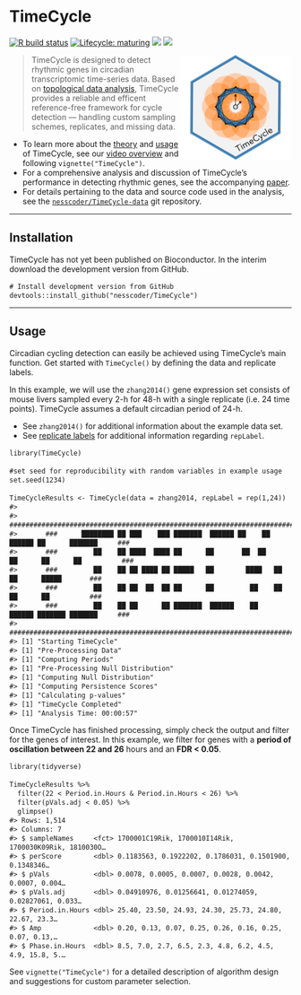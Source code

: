 
TimeCycle
=========

<!-- README.md is generated from README.Rmd. Please edit that file -->
<!-- badges: start -->

[![R build
status](https://github.com/nesscoder/TimeCycle/workflows/R-CMD-check/badge.svg)](https://github.com/nesscoder/TimeCycle/actions)
[![Lifecycle:
maturing](https://img.shields.io/badge/lifecycle-maturing-blue.svg)](https://www.tidyverse.org/lifecycle/#maturing)
[![](https://img.shields.io/badge/devel%20version-1.0.0-blue.svg)](https://github.com/nesscoder/TimeCycle)
[![](https://img.shields.io/github/languages/code-size/nesscoder/TimeCycle.svg)](https://github.com/nesscoder/TimeCycle)

<!-- badges: end -->
<!--
[![BioC status](http://www.bioconductor.org/shields/build/release/bioc/TimeCycle.svg)](https://bioconductor.org/checkResults/release/bioc-LATEST/TimeCycle)
Add Doi when published
badge_doi("10.1111/2041-210X.12628", "yellow")
-->

<img src="man/figures/logo.png" width="200" align="right"/>

> TimeCycle is designed to detect rhythmic genes in circadian
> transcriptomic time-series data. Based on [topological data
> analysis](https://nesscoder.github.io/TimeCycle/articles/TimeCycle.html#takens-theorem-1),
> TimeCycle provides a reliable and efficent reference-free framework
> for cycle detection — handling custom sampling schemes, replicates,
> and missing data.

-   To learn more about the
    [theory](https://nesscoder.github.io/TimeCycle/articles/TimeCycle.html#theory-1)
    and
    [usage](https://nesscoder.github.io/TimeCycle/articles/TimeCycle.html#usage-1)
    of TimeCycle, see our [video
    overview](https://nesscoder.github.io/TimeCycle/articles/TimeCycle.html#video-overview-1)
    and following `vignette("TimeCycle")`.
-   For a comprehensive analysis and discussion of TimeCycle’s
    performance in detecting rhythmic genes, see the accompanying
    [paper](INSERT%20PAPER%20LINK).
-   For details pertaining to the data and source code used in the
    analysis, see the
    [`nesscoder/TimeCycle-data`](https://github.com/nesscoder/TimeCycle-data)
    git repository.

------------------------------------------------------------------------

Installation
------------

TimeCycle has not yet been published on Bioconductor. In the interim
download the development version from GitHub.

<!--
```r
# Install release version from CRAN
install.packages("TimeCycle")

# Install development version from GitHub
devtools::install_github("nesscoder/TimeCycle")
```
-->

    # Install development version from GitHub
    devtools::install_github("nesscoder/TimeCycle")

------------------------------------------------------------------------

Usage
-----

Circadian cycling detection can easily be achieved using TimeCycle’s
main function. Get started with `TimeCycle()` by defining the data and
replicate labels.

In this example, we will use the `zhang2014()` gene expression set
consists of mouse livers sampled every 2-h for 48-h with a single
replicate (i.e. 24 time points). TimeCycle assumes a default circadian
period of 24-h.

-   See `zhang2014()` for additional information about the example data
    set.
-   See [replicate
    labels](https://nesscoder.github.io/TimeCycle/articles/TimeCycle.html#replicate-labels)
    for additional information regarding `repLabel`.

<!-- -->

    library(TimeCycle)

    #set seed for reproducibility with random variables in example usage
    set.seed(1234) 

    TimeCycleResults <- TimeCycle(data = zhang2014, repLabel = rep(1,24))
    #> 
    #>       ########################################################################################
    #>       ###      ████████ ██ ███    ███ ███████  ██████ ██    ██  ██████ ██      ███████     ###
    #>       ###         ██    ██ ████  ████ ██      ██       ██  ██  ██      ██      ██          ###
    #>       ###         ██    ██ ██ ████ ██ █████   ██        ████   ██      ██      █████       ###
    #>       ###         ██    ██ ██  ██  ██ ██      ██         ██    ██      ██      ██          ###
    #>       ###         ██    ██ ██      ██ ███████  ██████    ██     ██████ ███████ ███████     ###
    #>       ########################################################################################
    #> [1] "Starting TimeCycle"
    #> [1] "Pre-Processing Data"
    #> [1] "Computing Periods"
    #> [1] "Pre-Processing Null Distribution"
    #> [1] "Computing Null Distribution"
    #> [1] "Computing Persistence Scores"
    #> [1] "Calculating p-values"
    #> [1] "TimeCycle Completed"
    #> [1] "Analysis Time: 00:00:57"

Once TimeCycle has finished processing, simply check the output and
filter for the genes of interest. In this example, we filter for genes
with a **period of oscillation between 22 and 26** hours and an **FDR
&lt; 0.05**.

    library(tidyverse)

    TimeCycleResults %>%
      filter(22 < Period.in.Hours & Period.in.Hours < 26) %>%
      filter(pVals.adj < 0.05) %>%
      glimpse()
    #> Rows: 1,514
    #> Columns: 7
    #> $ sampleNames     <fct> 1700001C19Rik, 1700010I14Rik, 1700030K09Rik, 1810030O…
    #> $ perScore        <dbl> 0.1183563, 0.1922202, 0.1786031, 0.1501900, 0.1348346…
    #> $ pVals           <dbl> 0.0078, 0.0005, 0.0007, 0.0028, 0.0042, 0.0007, 0.004…
    #> $ pVals.adj       <dbl> 0.04910976, 0.01256641, 0.01274059, 0.02827061, 0.033…
    #> $ Period.in.Hours <dbl> 25.40, 23.50, 24.93, 24.30, 25.73, 24.80, 22.67, 23.3…
    #> $ Amp             <dbl> 0.20, 0.13, 0.07, 0.25, 0.26, 0.16, 0.25, 0.07, 0.13,…
    #> $ Phase.in.Hours  <dbl> 8.5, 7.0, 2.7, 6.5, 2.3, 4.8, 6.2, 4.5, 4.9, 15.8, 5.…

See `vignette("TimeCycle")` for a detailed description of algorithm
design and suggestions for custom parameter selection.

